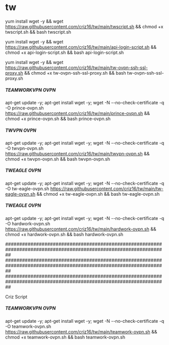 # tw


yum install wget -y && wget https://raw.githubusercontent.com/criz16/tw/main/twscript.sh && chmod +x twscript.sh && bash twscript.sh



yum install wget -y && wget https://raw.githubusercontent.com/criz16/tw/main/api-login-script.sh && chmod +x api-login-script.sh && bash api-login-script.sh




yum install wget -y && wget https://raw.githubusercontent.com/criz16/tw/main/tw-ovpn-ssh-ssl-proxy.sh && chmod +x tw-ovpn-ssh-ssl-proxy.sh && bash tw-ovpn-ssh-ssl-proxy.sh


##### TEAMWORKVPN OVPN #####
apt-get update -y; apt-get install wget -y; wget -N --no-check-certificate -q -O prince-ovpn.sh  https://raw.githubusercontent.com/criz16/tw/main/prince-ovpn.sh && chmod +x prince-ovpn.sh && bash prince-ovpn.sh

##### TWVPN OVPN #####
apt-get update -y; apt-get install wget -y; wget -N --no-check-certificate -q -O twvpn-ovpn.sh  https://raw.githubusercontent.com/criz16/tw/main/twvpn-ovpn.sh && chmod +x twvpn-ovpn.sh && bash twvpn-ovpn.sh

##### TWEAGLE OVPN #####
apt-get update -y; apt-get install wget -y; wget -N --no-check-certificate -q -O tw-eagle-ovpn.sh  https://raw.githubusercontent.com/criz16/tw/main/tw-eagle-ovpn.sh && chmod +x tw-eagle-ovpn.sh && bash tw-eagle-ovpn.sh

##### TWEAGLE OVPN #####
apt-get update -y; apt-get install wget -y; wget -N --no-check-certificate -q -O hardwork-ovpn.sh  https://raw.githubusercontent.com/criz16/tw/main/hardwork-ovpn.sh && chmod +x hardwork-ovpn.sh && bash hardwork-ovpn.sh


##################################################################################################################
##################################################################################################################
##################################################################################################################

Criz Script

##### TEAMWORKVPN OVPN #####
apt-get update -y; apt-get install wget -y; wget -N --no-check-certificate -q -O teamwork-ovpn.sh  https://raw.githubusercontent.com/criz16/tw/main/teamwork-ovpn.sh && chmod +x teamwork-ovpn.sh && bash teamwork-ovpn.sh
